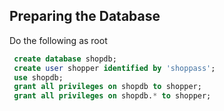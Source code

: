 ## Preparing the Database

Do the following as root

```sql
 create database shopdb;
 create user shopper identified by 'shoppass';
 use shopdb;
 grant all privileges on shopdb to shopper;
 grant all privileges on shopdb.* to shopper;
```
